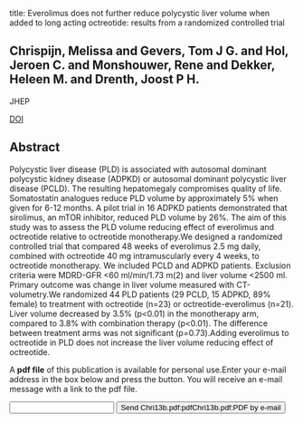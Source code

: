 title: Everolimus does not further reduce polycystic liver volume when added to long acting octreotide: results from a randomized controlled trial

## Chrispijn, Melissa and Gevers, Tom J G. and Hol, Jeroen C. and Monshouwer, Rene and Dekker, Heleen M. and Drenth, Joost P H.
JHEP

<a href="https://doi.org/10.1016/j.jhep.2013.03.004">DOI</a>

## Abstract
Polycystic liver disease (PLD) is associated with autosomal dominant polycystic kidney disease (ADPKD) or autosomal dominant polycystic liver disease (PCLD). The resulting hepatomegaly compromises quality of life. Somatostatin analogues reduce PLD volume by approximately 5% when given for 6-12 months. A pilot trial in 16 ADPKD patients demonstrated that sirolimus, an mTOR inhibitor, reduced PLD volume by 26%. The aim of this study was to assess the PLD volume reducing effect of everolimus and octreotide relative to octreotide monotherapy.We designed a randomized controlled trial that compared 48 weeks of everolimus 2.5 mg daily, combined with octreotide 40 mg intramuscularly every 4 weeks, to octreotide monotherapy. We included PCLD and ADPKD patients. Exclusion criteria were MDRD-GFR <60 ml/min/1.73 m(2) and liver volume <2500 ml. Primary outcome was change in liver volume measured with CT-volumetry.We randomized 44 PLD patients (29 PCLD, 15 ADPKD, 89% female) to treatment with octreotide (n=23) or octreotide-everolimus (n=21). Liver volume decreased by 3.5% (p<0.01) in the monotherapy arm, compared to 3.8% with combination therapy (p<0.01). The difference between treatment arms was not significant (p=0.73).Adding everolimus to octreotide in PLD does not increase the liver volume reducing effect of octreotide.

A <b>pdf file</b> of this publication is available for personal use.Enter your e-mail address in the box below and press the button. You will receive an e-mail message with a link to the pdf file.
<form action="sender.php">  <input type="text" name="email">  <input type="submit" value="Send Chri13b.pdf:pdfChri13b.pdf:PDF by e-mail"></form>